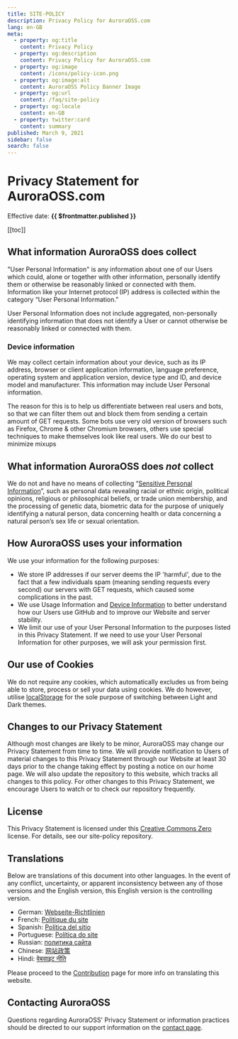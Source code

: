 ```yaml
---
title: SITE-POLICY
description: Privacy Policy for AuroraOSS.com
lang: en-GB
meta:
  - property: og:title
    content: Privacy Policy
  - property: og:description
    content: Privacy Policy for AuroraOSS.com
  - property: og:image
    content: /icons/policy-icon.png
  - property: og:image:alt
    content: AuroraOSS Policy Banner Image
  - property: og:url
    content: /faq/site-policy
  - property: og:locale
    content: en-GB
  - property: twitter:card
    content: summary
published: March 9, 2021
sidebar: false
search: false
---
```


# Privacy Statement for AuroraOSS.com

Effective date: **{{ $frontmatter.published }}**

[[toc]]

## What information AuroraOSS does collect

"User Personal Information" is any information about one of our Users which could, alone or together with other information, personally identify them or otherwise be reasonably linked or connected with them. Information like your Internet protocol (IP) address is collected within the category “User Personal Information.”

User Personal Information does not include aggregated, non-personally identifying information that does not identify a User or cannot otherwise be reasonably linked or connected with them.

### Device information

We may collect certain information about your device, such as its IP address, browser or client application information, language preference, operating system and application version, device type and ID, and device model and manufacturer. This information may include User Personal information.

The reason for this is to help us differentiate between real users and bots, so that we can filter them out and block them from sending a certain amount of GET requests. Some bots use very old version of browsers such as Firefox, Chrome & other Chromium browsers, others use special techniques to make themselves look like real users. We do our best to minimize mixups 

## What information AuroraOSS does _not_ collect

We do not and have no means of collecting “[Sensitive Personal Information](https://gdpr-info.eu/art-9-gdpr/)”, such as personal data revealing racial or ethnic origin, political opinions, religious or philosophical beliefs, or trade union membership, and the processing of genetic data, biometric data for the purpose of uniquely identifying a natural person, data concerning health or data concerning a natural person’s sex life or sexual orientation.

## How AuroraOSS uses your information

We use your information for the following purposes:

- We store IP addresses if our server deems the IP 'harmful', due to the fact that a few individuals spam (meaning sending requests every second) our servers with GET requests, which caused some complications in the past.
- We use Usage Information and [Device Information](#device-information) to better understand how our Users use GitHub and to improve our Website and server stability.
- We limit our use of your User Personal Information to the purposes listed in this Privacy Statement. If we need to use your User Personal Information for other purposes, we will ask your permission first.

## Our use of Cookies

We do not require any cookies, which automatically excludes us from being able to store, process or sell your data using cookies. We do however, utilise [localStorage](https://javascript.info/localstorage) for the sole purpose of switching between Light and Dark themes.

## Changes to our Privacy Statement

Although most changes are likely to be minor, AuroraOSS may change our Privacy Statement from time to time. We will provide notification to Users of material changes to this Privacy Statement through our Website at least 30 days prior to the change taking effect by posting a notice on our home page. We will also update the repository to this website, which tracks all changes to this policy. For other changes to this Privacy Statement, we encourage Users to watch or to check our repository frequently.

## License

This Privacy Statement is licensed under this [Creative Commons Zero](https://creativecommons.org/publicdomain/zero/1.0/) license. For details, see our site-policy repository.

## Translations

Below are translations of this document into other languages. In the event of any conflict, uncertainty, or apparent inconsistency between any of those versions and the English version, this English version is the controlling version.

- German: [Webseite-Richtlinien](/de/faq/site-policy/)
- French: [Politique du site](/faq/site-policy/)
- Spanish: [Política del sitio](/faq/site-policy/)
- Portuguese: [Política do site](/faq/site-policy/)
- Russian: [политика сайта](/faq/site-policy/)
- Chinese: [网站政策](/faq/site-policy/)
- Hindi: [वेबसाइट नीति](/faq/site-policy/)

Please proceed to the [Contribution](/contribution/#translation) page for more info on translating this website.

## Contacting AuroraOSS

Questions regarding AuroraOSS' Privacy Statement or information practices should be directed to our support information on the [contact page](/contact/).
